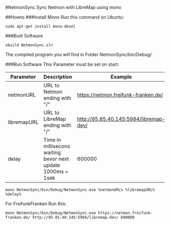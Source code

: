#NetmonSync
Sync Netmon with LibreMap using mono

##Howto
###Install Mono
Run this command on Ubuntu:
```
sudo apt-get install mono-devel
```
###Built Software
```
xbuild NetmonSync.sln
```
The compiled program you will find in Folder NetmonSync/bin/Debug/.

###Run Software
This Parameter must be set on start:

Parameter   | Description                                                 | Example
----------- | ----------------------------------------------------------- | --------------------------------------
netmonURL   | URL to Netmon ending with "/"                               | https://netmon.freifunk-franken.de/
libremapURL | URL to LibreMap ending with "/"                             | http://95.85.40.145:5984/libremap-dev/
delay       | Time in millisecons waiting bevor next update 1000ms = 1sek | 600000

```
mono NetmonSync/bin/Debug/NetmonSync.exe %netmonURL% %libremapURL% %delay%
```
For FreifunkFranken Run this:
```
mono NetmonSync/bin/Debug/NetmonSync.exe https://netmon.freifunk-franken.de/ http://95.85.40.145:5984/libremap-dev/ 600000
```
